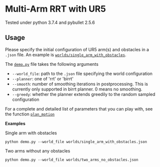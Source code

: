 # Multi-Arm RRT with UR5
Tested under python 3.7.4 and pybullet 2.5.6

## Usage
Please specify the initial configuration of UR5 arm(s) and obstacles in a `.json` file. 
An example is [`worlds/single_arm_with_obstacles`](`world/single_arm_with_obstacles`).

The [`demo.py`](demo.py) file takes the following arguments
- `--world_file`: path to the `.json` file specifying the world configuration
- `--planner`: one of 'rrt' or 'birrt'
- `--smooth`: number of smoothing iterations in postprocessing. This is currently only supported in 
birrt planner. 0 means no smoothing.
- `--greedy`: whether the planner extends greedily to the random sampled configuration

For a complete and detailed list of parameters that you can play with, 
see the function [`plan_motion`](https://github.com/jingxixu/multi-arm-rrt/blob/acc203b5f5004b04928cd07b641596ae73758ab0/ur5_group.py#L109)

__Examples__

Single arm with obstacles
```
python demo.py --world_file worlds/single_arm_with_obstacles.json
```

Two arms without any obstacles
```
python demo.py --world_file worlds/two_arms_no_obstacles.json
```